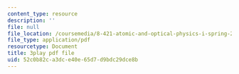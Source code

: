 ```yaml
---
content_type: resource
description: ''
file: null
file_location: /coursemedia/8-421-atomic-and-optical-physics-i-spring-2014/52c0b82ca3dce40e65d7d9bdc29dce8b_ol2GRkRam4k.pdf
file_type: application/pdf
resourcetype: Document
title: 3play pdf file
uid: 52c0b82c-a3dc-e40e-65d7-d9bdc29dce8b
---
```

